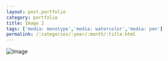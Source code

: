 ```yaml
---
layout: post.portfolio
category: portfolio
title: Image 2
tags: ['media: monotype','media: watercolor','media: pen']
permalink: /:categories/:year/:month/:title.html
---
```


![Image](http://placehold.it/200?text=2)